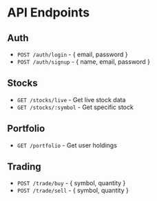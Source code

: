 # API Endpoints

## Auth
- `POST /auth/login` - { email, password }
- `POST /auth/signup` - { name, email, password }

## Stocks  
- `GET /stocks/live` - Get live stock data
- `GET /stocks/:symbol` - Get specific stock

## Portfolio
- `GET /portfolio` - Get user holdings

## Trading
- `POST /trade/buy` - { symbol, quantity }
- `POST /trade/sell` - { symbol, quantity }